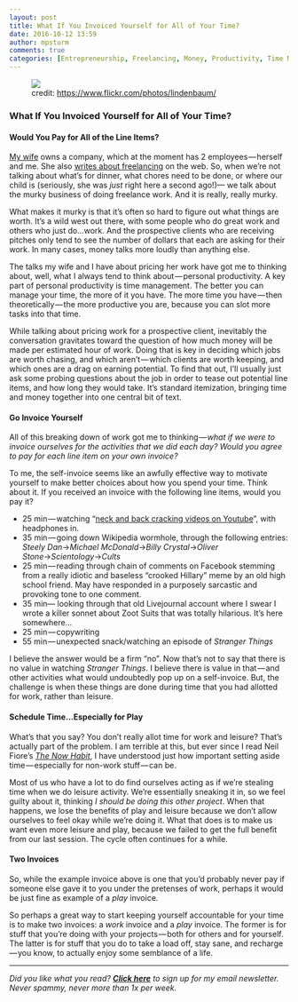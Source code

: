 ```yaml
---
layout: post
title: What If You Invoiced Yourself for All of Your Time?
date: 2016-10-12 13:59
author: mpsturm
comments: true
categories: [Entrepreneurship, Freelancing, Money, Productivity, Time Management, Uncategorized]
---
```



<figure class="wp-caption">

<img src="https://cdn-images-1.medium.com/max/900/0*osnXijZXaKsnlDYf.jpg">

<figcaption class="wp-caption-text">credit: <a href="https://www.flickr.com/photos/lindenbaum/" target="_blank">https://www.flickr.com/photos/lindenbaum/</a></figcaption></figure>

<h3>What If You Invoiced Yourself for All of Your Time?</h3>
<h4>Would You Pay for All of the Line Items?</h4>
<p><a href="https://medium.com/@erinsturm" target="_blank">My wife</a> owns a company, which at the moment has 2 employees — herself and me. She also <a href="http://freelancingmama.com" target="_blank">writes about freelancing</a> on the web. So, when we’re not talking about what’s for dinner, what chores need to be done, or where our child is (seriously, she was <em>just</em> right here a second ago!)— we talk about the murky business of doing freelance work. And it is really, really murky.</p>
<p>What makes it murky is that it’s often so hard to figure out what things are worth. It’s a wild west out there, with some people who do great work and others who just do…work. And the prospective clients who are receiving pitches only tend to see the number of dollars that each are asking for their work. In many cases, money talks more loudly than anything else.</p>
<p>The talks my wife and I have about pricing her work have got me to thinking about, well, what I always tend to think about — personal productivity. A key part of personal productivity is time management. The better you can manage your time, the more of it you have. The more time you have — then theoretically — the more productive you are, because you can slot more tasks into that time.</p>
<p>While talking about pricing work for a prospective client, inevitably the conversation gravitates toward the question of how much money will be made per estimated hour of work. Doing that is key in deciding which jobs are worth chasing, and which aren’t — which clients are worth keeping, and which ones are a drag on earning potential. To find that out, I’ll usually just ask some probing questions about the job in order to tease out potential line items, and how long they would take. It’s standard itemization, bringing time and money together into one central bit of text.</p>
<h4>Go Invoice Yourself</h4>
<p>All of this breaking down of work got me to thinking — <em>what if we were to invoice ourselves for the activities that we did each day? Would you agree to pay for each line item on your own invoice?</em></p>
<p>To me, the self-invoice seems like an awfully effective way to motivate yourself to make better choices about how you spend your time. Think about it. If you received an invoice with the following line items, would you pay it?</p>
<ul>
<li>25 min — watching “<a href="https://www.youtube.com/watch?v=hV-wGiAn9nE" target="_blank">neck and back cracking videos on Youtube</a>”, with headphones in.</li>
<li>35 min — going down Wikipedia wormhole, through the following entries: <em>Steely Dan</em>→<em>Michael McDonald</em>→<em>Billy Crystal</em>→<em>Oliver Stone</em>→<em>Scientology</em>→<em>Cults</em>
</li>
<li>25 min — reading through chain of comments on Facebook stemming from a really idiotic and baseless “crooked Hillary” meme by an old high school friend. May have responded in a purposely sarcastic and provoking tone to one comment.</li>
<li>35 min— looking through that old Livejournal account where I swear I wrote a killer sonnet about Zoot Suits that was totally hilarious. It’s here somewhere…</li>
<li>25 min — copywriting</li>
<li>55 min — unexpected snack/watching an episode of <em>Stranger Things</em>
</li>
</ul>
<p>I believe the answer would be a firm “no”. Now that’s not to say that there is no value in watching <em>Stranger Things</em>. I believe there is value in that — and other activities what would undoubtedly pop up on a self-invoice. But, the challenge is when these things are done during time that you had allotted for work, rather than leisure.</p>
<h4>Schedule Time…Especially for Play</h4>
<p>What’s that you say? You don’t really allot time for work and leisure? That’s actually part of the problem. I am terrible at this, but ever since I read Neil Fiore’s <a href="https://www.amazon.com/Now-Habit-Overcoming-Procrastination-Guilt-Free/dp/1585425524" target="_blank"><em>The Now Habit</em></a>, I have understood just how important setting aside time — especially for non-work stuff — can be.</p>
<p>Most of us who have a lot to do find ourselves acting as if we’re stealing time when we do leisure activity. We’re essentially sneaking it in, so we feel guilty about it, thinking <em>I should be doing this other project</em>. When that happens, we lose the benefits of play and leisure because we don’t allow ourselves to feel okay while we’re doing it. What that does is to make us want even more leisure and play, because we failed to get the full benefit from our last session. The cycle often continues for a while.</p>
<h4>Two Invoices</h4>
<p>So, while the example invoice above is one that you’d probably never pay if someone else gave it to you under the pretenses of work, perhaps it would be just fine as example of a <em>play</em> invoice.</p>
<p>So perhaps a great way to start keeping yourself accountable for your time is to make two invoices: a <em>work</em> invoice and a <em>play</em> invoice. The former is for stuff that you’re doing with your projects — both for others and for yourself. The latter is for stuff that you do to take a load off, stay sane, and recharge — you know, to actually enjoy some semblance of a life.</p>

<hr>
<p><em>Did you like what you read? </em><a href="https://tinyletter.com/mike_sturm" target="_blank"><strong><em>Click here</em></strong></a><em> to sign up for my email newsletter. Never spammy, never more than 1x per week.</em></p>
